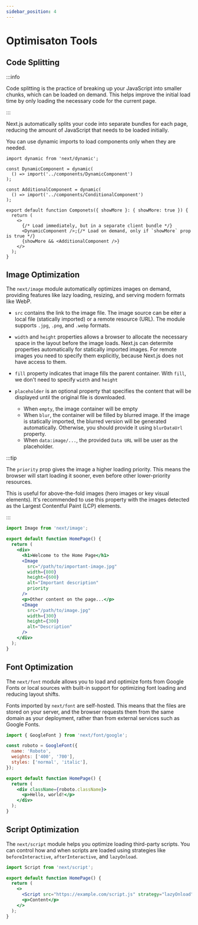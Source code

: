 ```yaml
---
sidebar_position: 4
---
```


# Optimisaton Tools

## Code Splitting

:::info

Code splitting is the practice of breaking up your JavaScript into smaller
chunks, which can be loaded on demand. This helps improve the initial load time
by only loading the necessary code for the current page.

:::

Next.js automatically splits your code into separate bundles for each page,
reducing the amount of JavaScript that needs to be loaded initially.

You can use dynamic imports to load components only when they are needed.

```tsx
import dynamic from 'next/dynamic';

const DynamicComponent = dynamic(
  () => import('../components/DynamicComponent')
);

const AdditionalComponent = dynamic(
  () => import('../components/ConditionalComponent')
);

export default function Componets({ showMore }: { showMore: true }) {
  return (
    <>
      {/* Load immediately, but in a separate client bundle */}
      <DynamicComponent />;{/* Load on demand, only if `showMore` prop is true */}
      {showMore && <AdditionalComponent />}
    </>
  );
}
```

## Image Optimization

The `next/image` module automatically optimizes images on demand, providing
features like lazy loading, resizing, and serving modern formats like WebP.

- `src` contains the link to the image file. The image source can be eiter a
  local file (statically imported) or a remote resource (URL). The module
  supports `.jpg`, `.png`, and `.webp` formats.

- `width` and `height` properties allows a browser to allocate the necessary
  space in the layout before the image loads. Next.js can determite properties
  automatically for statically imported images. For remote images you need to
  specify them explicitly, because Next.js does not have access to them.

- `fill` property indicates that image fills the parent container. With `fill`,
  we don't need to specify `width` and `height`

- `placeholder` is an optional property that specifies the content that will be
  displayed until the original file is downloaded.
  - When `empty`, the image container will be empty
  - When `blur`, the container will be filled by blurred image. If the image is
    statically imported, the blurred version will be generated automatically.
    Otherwise, you should provide it using `blurDataUrl` property.
  - When `data:image/...`, the provided `Data URL` will be user as the
    placeholder.

:::tip

The `priority` prop gives the image a higher loading priority. This means the
browser will start loading it sooner, even before other lower-priority
resources.

This is useful for above-the-fold images (hero images or key visual elements).
It's recommended to use this property with the images detected as the Largest
Contentful Paint (LCP) elements.

:::

```jsx
import Image from 'next/image';

export default function HomePage() {
  return (
    <div>
      <h1>Welcome to the Home Page</h1>
      <Image
        src="/path/to/important-image.jpg"
        width={800}
        height={600}
        alt="Important description"
        priority
      />
      <p>Other content on the page...</p>
      <Image
        src="/path/to/image.jpg"
        width={300}
        height={300}
        alt="Description"
      />
    </div>
  );
}
```

## Font Optimization

The `next/font` module allows you to load and optimize fonts from Google Fonts
or local sources with built-in support for optimizing font loading and reducing
layout shifts.

Fonts imported by `next/font` are self-hosted. This means that the files are
stored on your server, and the browser requests them from the same domain as
your deployment, rather than from external services such as Google Fonts.

```jsx
import { GoogleFont } from 'next/font/google';

const roboto = GoogleFont({
  name: 'Roboto',
  weights: ['400', '700'],
  styles: ['normal', 'italic'],
});

export default function HomePage() {
  return (
    <div className={roboto.className}>
      <p>Hello, world!</p>
    </div>
  );
}
```

## Script Optimization

The `next/script` module helps you optimize loading third-party scripts. You can
control how and when scripts are loaded using strategies like
`beforeInteractive`, `afterInteractive`, and `lazyOnload`.

```jsx
import Script from 'next/script';

export default function HomePage() {
  return (
    <>
      <Script src="https://example.com/script.js" strategy="lazyOnload" />
      <p>Content</p>
    </>
  );
}
```
